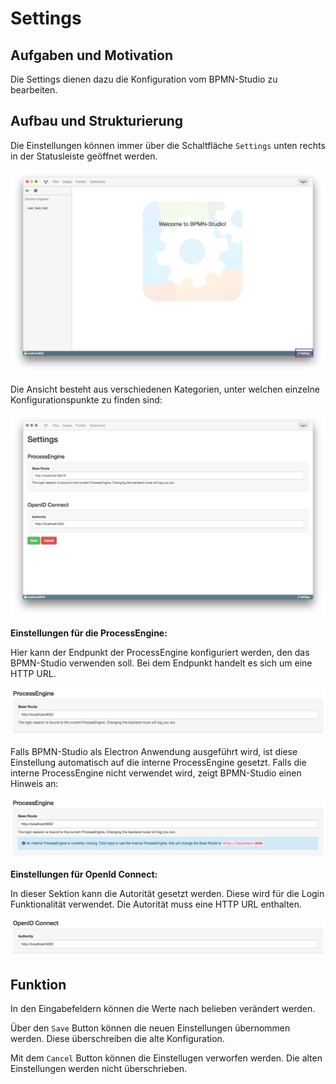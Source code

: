 # Settings

## Aufgaben und Motivation

Die Settings dienen dazu die Konfiguration vom BPMN-Studio zu bearbeiten.

## Aufbau und Strukturierung

Die Einstellungen können immer über die Schaltfläche `Settings` unten rechts
in der Statusleiste geöffnet werden.

![Settings Aufruf](settings-open.png)

Die Ansicht besteht aus verschiedenen Kategorien, unter welchen einzelne
Konfigurationspunkte zu finden sind:

![Setting](settings.png)

**Einstellungen für die ProcessEngine:**

Hier kann der Endpunkt der ProcessEngine konfiguriert werden, den das 
BPMN-Studio verwenden soll. Bei dem Endpunkt handelt es sich um eine HTTP URL.

![Einstellungen für die ProcessEngine](settings-processengine.png)

Falls BPMN-Studio als Electron Anwendung ausgeführt wird, ist diese Einstellung
automatisch auf die interne ProcessEngine gesetzt. Falls die interne
ProcessEngine nicht verwendet wird, zeigt BPMN-Studio einen Hinweis an:

![Interne ProcessEngine wird vorgeschlagen](settings-processengine-use-internal.png)

**Einstellungen für OpenId Connect:**

In dieser Sektion kann die Autorität gesetzt werden. Diese wird für die Login
Funktionalität verwendet. Die Autorität muss eine HTTP URL enthalten.

![Einstellungen für OpenId Connect](settings-open-id.png)

## Funktion

In den Eingabefeldern können die Werte nach belieben verändert werden.

Über den `Save` Button können die neuen Einstellungen übernommen werden. Diese
überschreiben die alte Konfiguration.

Mit dem `Cancel` Button können die Einstellugen verworfen werden. Die alten
Einstellungen werden nicht überschrieben.
